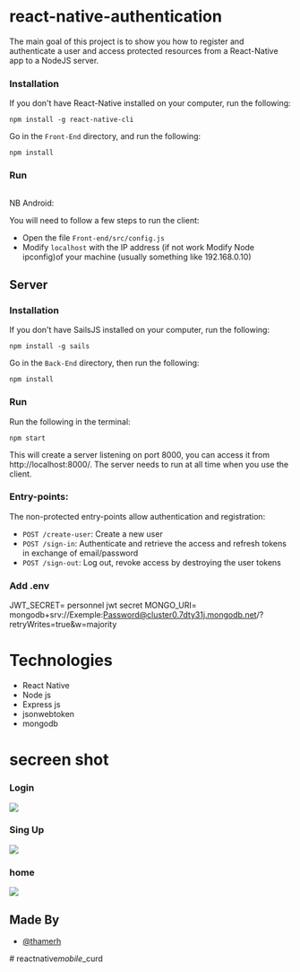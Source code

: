 # react-native-authentication


The main goal of this project is to show you how to register and authenticate a user and access protected resources from a React-Native app to a NodeJS server.

### Installation

If you don't have React-Native installed on your computer, run the following:
```
npm install -g react-native-cli
```

Go in the `Front-End` directory, and run the following:

```
npm install
```

### Run

```npm start
```
NB Android:

You will need to follow a few steps to run the client:

- Open the file `Front-end/src/config.js`
- Modify `localhost` with the IP address (if not work Modify Node ipconfig)of your machine (usually something like 192.168.0.10)

## Server

### Installation


If you don't have SailsJS installed on your computer, run the following:
```
npm install -g sails
```

Go in the `Back-End` directory, then run the following:

```
npm install
```

### Run

Run the following in the terminal:

```
npm start
```

This will create a server listening on port 8000, you can access it from http://localhost:8000/. The server needs to run at all time when you use the client.

### Entry-points:


The non-protected entry-points allow authentication and registration:

- `POST /create-user`: Create a new user
- `POST /sign-in`: Authenticate and retrieve the access and refresh tokens in exchange of email/password
- `POST /sign-out`: Log out, revoke access by destroying the user tokens

### Add .env
JWT_SECRET= personnel jwt secret 
MONGO_URI= mongodb+srv://Exemple:Password@cluster0.7dty31j.mongodb.net/?retryWrites=true&w=majority

# Technologies
- React Native
- Node js
- Express js
- jsonwebtoken
- mongodb

# secreen shot

### Login
![](https://github.com/thamerh/System-Authentification-ReactNative-nodeJs-Express-Mongodb/blob/main/SecreenShot/login.png)
### Sing Up
![](https://github.com/thamerh/System-Authentification-ReactNative-nodeJs-Express-Mongodb/blob/main/SecreenShot/register.png)
### home
![](https://github.com/thamerh/System-Authentification-ReactNative-nodeJs-Express-Mongodb/blob/main/SecreenShot/home.png)

## Made By

- [@thamerh](https://github.com/thamerh)

#   r e a c t n a t i v e _ m o b i l e _ _ c u r d  
 